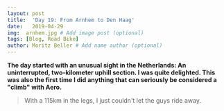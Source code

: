 ```yaml
---
layout: post
title:  'Day 19: From Arnhem to Den Haag'
date:   2019-04-29
img:  arnhem.jpg # Add image post (optional)
tags: [Blog, Road Bike]
author: Moritz Beller # Add name author (optional)
---
```


**The day started with an unusual sight in the Netherlands: An
  uninterrupted, two-kilometer uphill section. I was quite
  delighted. This was also the first time I did anything that can
  seriously be considered a "climb" with Aero.**


> With a 115km in the legs, I just couldn't let the guys ride away.